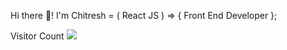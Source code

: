 Hi there 👋! I'm Chitresh = ( React JS ) => { Front End Developer }; 

<!--
**Chitresh8/chitresh8** is a ✨ _special_ ✨ repository because its `README.md` (this file) appears on your GitHub profile.

Here are some ideas to get you started:-

- 🔭 I’m currently learning as well as working on Playwright Automation and Testing with Javascript & Cucumber Framework (6 Months) and React Typescript project.
- 🌱 I’m currently learning on new things and concepts like Advanced React patterns, state management with Recoil, and improving performance with React.memo to enhance my skills.Currently fell in Automation and Testing..
- 👯 I’m looking to collaborate with a friend which he is building a modern E-Commerce project to fulfill his Goal and Open source React projects that focus on enhancing user interfaces and user experiences.
- 🤔 I’m looking for help regarding Optimizing web performance and understanding the latest React best practices and logics etc.
- 💬 Interest to learn new things to enhance my skills.
- 📫 Reach me on LinkedIn:www.linkedin.com/in/chitresh-babu-alavuru-3a3085293 ..🙂
- 😄 Pronouns: He/Him.
- ⚡ Fun fact:I enjoy experimenting with new CSS frameworks and creating animated React components in my free time.
- 🎯 Goal: To become a MERN Stack ==> Full Stack Developer...
- ✍ Started to learn, working and implementation of TypeScript with React simultaneously😉...!
- Need mentor to learn and enhance my skills in Coding on Javascript and React...
-->  Visitor Count <img src="https://profile-counter.glitch.me/Chitresh8/count.svg"/>
